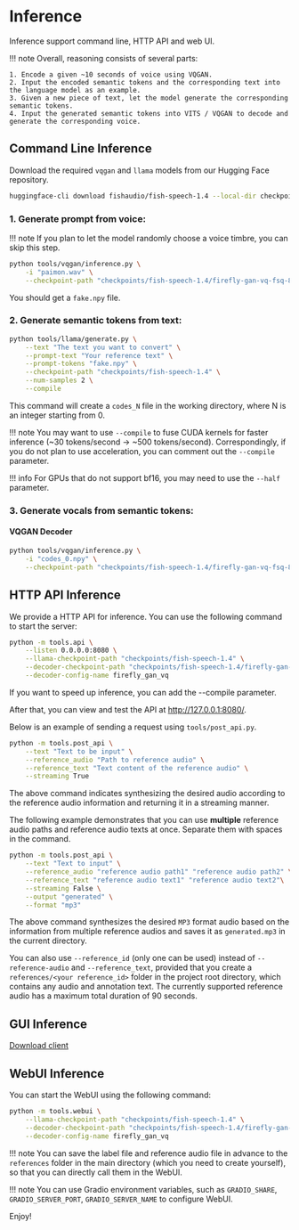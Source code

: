 # Inference

Inference support command line, HTTP API and web UI.

!!! note
    Overall, reasoning consists of several parts:

    1. Encode a given ~10 seconds of voice using VQGAN.
    2. Input the encoded semantic tokens and the corresponding text into the language model as an example.
    3. Given a new piece of text, let the model generate the corresponding semantic tokens.
    4. Input the generated semantic tokens into VITS / VQGAN to decode and generate the corresponding voice.

## Command Line Inference

Download the required `vqgan` and `llama` models from our Hugging Face repository.

```bash
huggingface-cli download fishaudio/fish-speech-1.4 --local-dir checkpoints/fish-speech-1.4
```

### 1. Generate prompt from voice:

!!! note
    If you plan to let the model randomly choose a voice timbre, you can skip this step.

```bash
python tools/vqgan/inference.py \
    -i "paimon.wav" \
    --checkpoint-path "checkpoints/fish-speech-1.4/firefly-gan-vq-fsq-8x1024-21hz-generator.pth"
```

You should get a `fake.npy` file.

### 2. Generate semantic tokens from text:

```bash
python tools/llama/generate.py \
    --text "The text you want to convert" \
    --prompt-text "Your reference text" \
    --prompt-tokens "fake.npy" \
    --checkpoint-path "checkpoints/fish-speech-1.4" \
    --num-samples 2 \
    --compile
```

This command will create a `codes_N` file in the working directory, where N is an integer starting from 0.

!!! note
    You may want to use `--compile` to fuse CUDA kernels for faster inference (~30 tokens/second -> ~500 tokens/second).
    Correspondingly, if you do not plan to use acceleration, you can comment out the `--compile` parameter.

!!! info
    For GPUs that do not support bf16, you may need to use the `--half` parameter.

### 3. Generate vocals from semantic tokens:

#### VQGAN Decoder

```bash
python tools/vqgan/inference.py \
    -i "codes_0.npy" \
    --checkpoint-path "checkpoints/fish-speech-1.4/firefly-gan-vq-fsq-8x1024-21hz-generator.pth"
```

## HTTP API Inference

We provide a HTTP API for inference. You can use the following command to start the server:

```bash
python -m tools.api \
    --listen 0.0.0.0:8080 \
    --llama-checkpoint-path "checkpoints/fish-speech-1.4" \
    --decoder-checkpoint-path "checkpoints/fish-speech-1.4/firefly-gan-vq-fsq-8x1024-21hz-generator.pth" \
    --decoder-config-name firefly_gan_vq
```

If you want to speed up inference, you can add the --compile parameter.

After that, you can view and test the API at http://127.0.0.1:8080/.

Below is an example of sending a request using `tools/post_api.py`.

```bash
python -m tools.post_api \
    --text "Text to be input" \
    --reference_audio "Path to reference audio" \
    --reference_text "Text content of the reference audio" \
    --streaming True
```

The above command indicates synthesizing the desired audio according to the reference audio information and returning it in a streaming manner.

The following example demonstrates that you can use **multiple** reference audio paths and reference audio texts at once. Separate them with spaces in the command.

```bash
python -m tools.post_api \
    --text "Text to input" \
    --reference_audio "reference audio path1" "reference audio path2" \
    --reference_text "reference audio text1" "reference audio text2"\
    --streaming False \
    --output "generated" \
    --format "mp3"
```

The above command synthesizes the desired `MP3` format audio based on the information from multiple reference audios and saves it as `generated.mp3` in the current directory.

You can also use `--reference_id` (only one can be used) instead of `--reference-audio` and `--reference_text`, provided that you create a `references/<your reference_id>` folder in the project root directory, which contains any audio and annotation text. 
The currently supported reference audio has a maximum total duration of 90 seconds.

## GUI Inference 
[Download client](https://github.com/AnyaCoder/fish-speech-gui/releases)

## WebUI Inference

You can start the WebUI using the following command:

```bash
python -m tools.webui \
    --llama-checkpoint-path "checkpoints/fish-speech-1.4" \
    --decoder-checkpoint-path "checkpoints/fish-speech-1.4/firefly-gan-vq-fsq-8x1024-21hz-generator.pth" \
    --decoder-config-name firefly_gan_vq
```

!!! note
    You can save the label file and reference audio file in advance to the `references` folder in the main directory (which you need to create yourself), so that you can directly call them in the WebUI.

!!! note
    You can use Gradio environment variables, such as `GRADIO_SHARE`, `GRADIO_SERVER_PORT`, `GRADIO_SERVER_NAME` to configure WebUI.

Enjoy!
